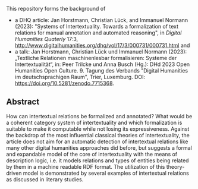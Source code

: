 This repository forms the background of
- a DHQ article: Jan Horstmann, Christian Lück, and Immanuel Normann (2023): "Systems of Intertextuality. Towards a formalization of text relations for manual annotation and automated reasoning", in _Digital Humanities Quaterly_ 17:3, http://www.digitalhumanities.org/dhq/vol/17/3/000731/000731.html and
- a talk: Jan Horstmann, Christian Lück und Immanuel Normann (2023): „Textliche Relationen maschinenlesbar formalisieren: Systeme der Intertextualität“, in: Peer Trilcke und Anna Busch (Hg.): DHd 2023 Open Humanities Open Culture. 9. Tagung des Verbands "Digital Humanities im deutschsprachigen Raum", Trier, Luxemburg. DOI: https://doi.org/10.5281/zenodo.7715368.

## Abstract

How can intertextual relations be formalized and annotated? What would be a coherent category system of intertextuality and which formalization is suitable to make it computable while not losing its expressiveness. Against the backdrop of the most influential classical theories of intertextuality, the article does not aim for an automatic detection of intertextual relations like many other digital humanities approaches did before, but suggests a formal and expandable model of the core of intertextuality with the means of description logic, i.e. it models relations and types of entities being related by them in a machine readable RDF format. The utilization of this theory-driven model is demonstrated by several examples of intertextual relations as discussed in literary studies.
